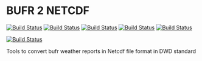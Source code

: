 # BUFR 2 NETCDF

[![Build Status](https://badges.herokuapp.com/travis/ARPA-SIMC/bufr2netcdf?branch=master&env=DOCKER_IMAGE=centos:7&label=centos7)](https://travis-ci.org/ARPA-SIMC/bufr2netcdf)
[![Build Status](https://badges.herokuapp.com/travis/ARPA-SIMC/bufr2netcdf?branch=master&env=DOCKER_IMAGE=fedora:27&label=fedora27)](https://travis-ci.org/ARPA-SIMC/bufr2netcdf)
[![Build Status](https://badges.herokuapp.com/travis/ARPA-SIMC/bufr2netcdf?branch=master&env=DOCKER_IMAGE=fedora:28&label=fedora28)](https://travis-ci.org/ARPA-SIMC/bufr2netcdf)
[![Build Status](https://badges.herokuapp.com/travis/ARPA-SIMC/bufr2netcdf?branch=master&env=DOCKER_IMAGE=fedora:29&label=fedora29)](https://travis-ci.org/ARPA-SIMC/bufr2netcdf)
[![Build Status](https://badges.herokuapp.com/travis/ARPA-SIMC/bufr2netcdf?branch=master&env=DOCKER_IMAGE=fedora:rawhide&label=fedorarawhide)](https://travis-ci.org/ARPA-SIMC/bufr2netcdf)

[![Build Status](https://copr.fedorainfracloud.org/coprs/simc/stable/package/bufr2netcdf/status_image/last_build.png)](https://copr.fedorainfracloud.org/coprs/simc/stable/package/bufr2netcdf/)


Tools to convert bufr weather reports in Netcdf file format in DWD standard
